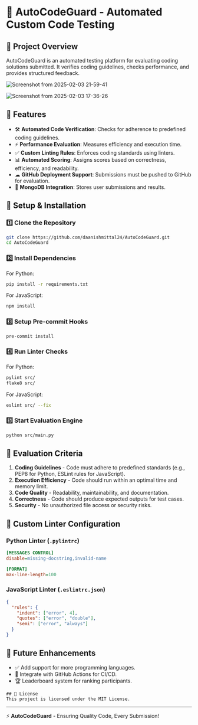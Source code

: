 # 🚀 AutoCodeGuard - Automated Custom Code Testing

## 🎯 Project Overview
AutoCodeGuard is an automated testing platform for evaluating coding solutions submitted. It verifies coding guidelines, checks performance, and provides structured feedback.

![Screenshot from 2025-02-03 21-59-41](https://github.com/user-attachments/assets/bda43f93-1571-43b5-a575-f56cd11d1c1a)

![Screenshot from 2025-02-03 17-36-26](https://github.com/user-attachments/assets/2fb0ca69-d7bc-4b04-ad58-01f20d16a166)



## 📌 Features
- 🛠 **Automated Code Verification**: Checks for adherence to predefined coding guidelines.
- ⚡ **Performance Evaluation**: Measures efficiency and execution time.
- ✅ **Custom Linting Rules**: Enforces coding standards using linters.
- 📊 **Automated Scoring**: Assigns scores based on correctness, efficiency, and readability.
- ☁ **GitHub Deployment Support**: Submissions must be pushed to GitHub for evaluation.
- 💾 **MongoDB Integration**: Stores user submissions and results.


## 🔧 Setup & Installation
### 1️⃣ Clone the Repository
```sh
git clone https://github.com/daanishmittal24/AutoCodeGuard.git
cd AutoCodeGuard
```

### 2️⃣ Install Dependencies
For Python:
```sh
pip install -r requirements.txt
```
For JavaScript:
```sh
npm install
```

### 3️⃣ Setup Pre-commit Hooks
```sh
pre-commit install
```

### 4️⃣ Run Linter Checks
For Python:
```sh
pylint src/
flake8 src/
```
For JavaScript:
```sh
eslint src/ --fix
```

### 5️⃣ Start Evaluation Engine
```sh
python src/main.py
```

## 🔬 Evaluation Criteria
1. **Coding Guidelines** - Code must adhere to predefined standards (e.g., PEP8 for Python, ESLint rules for JavaScript).
2. **Execution Efficiency** - Code should run within an optimal time and memory limit.
3. **Code Quality** - Readability, maintainability, and documentation.
4. **Correctness** - Code should produce expected outputs for test cases.
5. **Security** - No unauthorized file access or security risks.

## 📜 Custom Linter Configuration
### Python Linter (`.pylintrc`)
```ini
[MESSAGES CONTROL]
disable=missing-docstring,invalid-name

[FORMAT]
max-line-length=100
```

### JavaScript Linter (`.eslintrc.json`)
```json
{
  "rules": {
    "indent": ["error", 4],
    "quotes": ["error", "double"],
    "semi": ["error", "always"]
  }
}
```

## 🚀 Future Enhancements
- ✅ Add support for more programming languages.
- 🔗 Integrate with GitHub Actions for CI/CD.
- 🏆 Leaderboard system for ranking participants.
```
## 📄 License
This project is licensed under the MIT License.
```
<!-- ## 👨‍💻 Contributors
- **[Your Name]** - Project Lead
- **[Other Contributors]** -->

---
⚡ **AutoCodeGuard** - Ensuring Quality Code, Every Submission!
